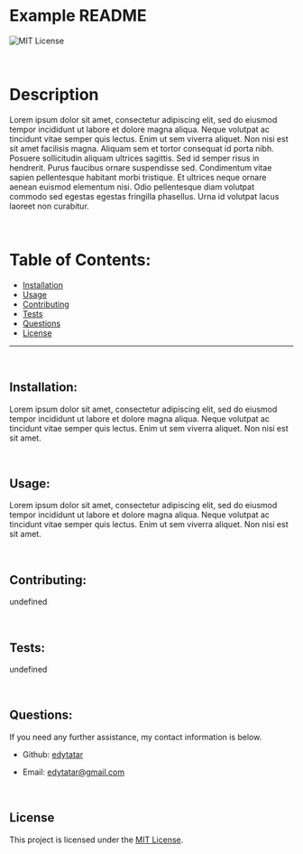 # Example README 

  ![MIT License](https://img.shields.io/badge/License-MIT-yellow.svg)
  <br>

  &nbsp;
  # Description
  Lorem ipsum dolor sit amet, consectetur adipiscing elit, sed do eiusmod tempor incididunt ut labore et dolore magna aliqua. Neque volutpat ac tincidunt vitae semper quis lectus. Enim ut sem viverra aliquet. Non nisi est sit amet facilisis magna. Aliquam sem et tortor consequat id porta nibh. Posuere sollicitudin aliquam ultrices sagittis. Sed id semper risus in hendrerit. Purus faucibus ornare suspendisse sed. Condimentum vitae sapien pellentesque habitant morbi tristique. Et ultrices neque ornare aenean euismod elementum nisi. Odio pellentesque diam volutpat commodo sed egestas egestas fringilla phasellus. Urna id volutpat lacus laoreet non curabitur.

  &nbsp;
  # Table of Contents:
  * [Installation](#installation)
  * [Usage](#usage)
  * [Contributing](#contributing)
  * [Tests](#tests)
  * [Questions](#questions)
  * [License](#license)
  
---
  &nbsp;
  ## Installation:
  Lorem ipsum dolor sit amet, consectetur adipiscing elit, sed do eiusmod tempor incididunt ut labore et dolore magna aliqua. Neque volutpat ac tincidunt vitae semper quis lectus. Enim ut sem viverra aliquet. Non nisi est sit amet.

  &nbsp;
  ## Usage:
  Lorem ipsum dolor sit amet, consectetur adipiscing elit, sed do eiusmod tempor incididunt ut labore et dolore magna aliqua. Neque volutpat ac tincidunt vitae semper quis lectus. Enim ut sem viverra aliquet. Non nisi est sit amet.

  &nbsp;
  ## Contributing:
  undefined

  &nbsp;
  ## Tests:
  undefined

  &nbsp;
  ## Questions:
  If you need any further assistance, my contact information is below.
  * Github: [edytatar](<https://github.com/edytatar>)
  
  * Email: edytatar@gmail.com

  &nbsp;
## License
This project is licensed under the [MIT License](https://opensource.org/licenses/MIT).

